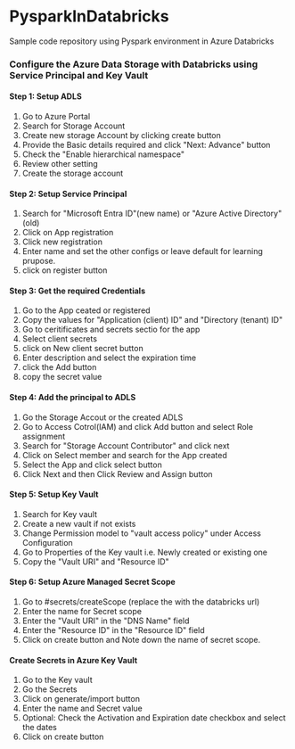 # PysparkInDatabricks
Sample code repository using Pyspark environment in Azure Databricks

### Configure the Azure Data Storage with Databricks using Service Principal and Key Vault

#### Step 1: Setup ADLS
1. Go to Azure Portal
2. Search for Storage Account
3. Create new storage Account by clicking create button
4. Provide the Basic details required and click "Next: Advance" button
5. Check the "Enable hierarchical namespace" 
6. Review other setting 
7. Create the storage account

#### Step 2: Setup Service Principal

1. Search for "Microsoft Entra ID"(new name) or "Azure Active Directory"(old)
2. Click on App registration
3. Click new registration
4. Enter name and set the other configs or leave default for learning prupose.
5. click on register button

#### Step 3: Get the required Credentials
1. Go to the App ceated or registered
2. Copy the values for "Application (client) ID" and "Directory (tenant) ID"
3. Go to ceritificates and secrets sectio for the app
4. Select client secrets
5. click on New client secret button
6. Enter description and select the expiration time 
7. click the Add button
8. copy the secret value 

#### Step 4: Add the principal to ADLS
1. Go the Storage Accout or the created ADLS
2. Go to Access Cotrol(IAM) and click Add button and select Role assignment
3. Search for "Storage Account Contributor" and click next
4. Click on Select member and search for the App created
5. Select the App and click select button
6. Click Next and then Click Review and Assign button

#### Step 5: Setup Key Vault
1. Search for Key vault
2. Create a new vault if not exists
3. Change Permission model to "vault access policy" under Access Configuration
4. Go to Properties of the Key vault i.e. Newly created or existing one
5. Copy the "Vault URI" and "Resource ID"

#### Step 6: Setup Azure Managed Secret Scope
1. Go to <databricks>#secrets/createScope (replace the <databricks> with the databricks url)
2. Enter the name for Secret scope
3. Enter the "Vault URI" in the "DNS Name" field
4. Enter the "Resource ID" in the "Resource ID" field
5. Click on create button and Note down the name of secret scope.

#### Create Secrets in Azure Key Vault
1. Go to the Key vault
2. Go the Secrets
3. Click on generate/import button
4. Enter the name and Secret value
5. Optional: Check the Activation and Expiration date checkbox and select the dates
6. Click on create button